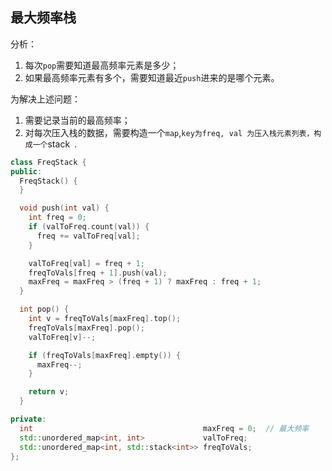 ## 最大频率栈
分析： 
1. 每次`pop`需要知道最高频率元素是多少；
2. 如果最高频率元素有多个，需要知道最近`push`进来的是哪个元素。

为解决上述问题：
1. 需要记录当前的最高频率；
2. 对每次压入栈的数据，需要构造一个`map`,`key为freq, val 为压入栈元素列表，构成一个`stack` `.

```cpp
class FreqStack {
public:
  FreqStack() {
  }

  void push(int val) {
    int freq = 0;
    if (valToFreq.count(val)) {
      freq += valToFreq[val];
    }

    valToFreq[val] = freq + 1;
    freqToVals[freq + 1].push(val);
    maxFreq = maxFreq > (freq + 1) ? maxFreq : freq + 1;
  }

  int pop() {
    int v = freqToVals[maxFreq].top();
    freqToVals[maxFreq].pop();
    valToFreq[v]--;

    if (freqToVals[maxFreq].empty()) {
      maxFreq--;
    }

    return v;
  }

private:
  int                                      maxFreq = 0;  // 最大频率
  std::unordered_map<int, int>             valToFreq;
  std::unordered_map<int, std::stack<int>> freqToVals;
};
```